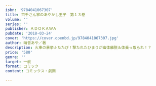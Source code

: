 ```yaml
---
isbn: '9784041067307'
title: 百千さん家のあやかし王子　第１３巻
volume: ''
series: ''
publisher: ＡＤＯＫＡＷＡ
pubdate: '2018-03-24'
cover: 'https://cover.openbd.jp/9784041067307.jpg'
author: 硝音あや／著
description: 火車の暴挙ふたたび！撃たれたひまりが幽体離脱＆体乗っ取られ！？
price: '580'
genre: ''
target: 一般
format: コミック
content: コミックス・劇画

---
```


